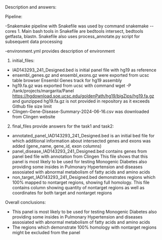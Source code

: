 Description and answers:

Pipeline:

-Snakemake pipeline with Snakefile was used by command snakemake --cores 1.
Main bash tools in Snakefile are bedtools intersect, bedtools getfasta, blastn.
Snakefile also uses process_annotate.py script for subsequent data processing

-environment.yml provides description of environment


1) initial_files:

- IAD143293_241_Designed.bed is initial panel file with hg19 as reference
- ensembl_genes.gz and ensembl_exons.gz were exported from ucsc table browser Ensembl Genes track for hg19 assembly
- hg19.fa.gz was exported from ucsc with command wget -P /tank/projects/margarita/Panel https://hgdownload.soe.ucsc.edu/goldenPath/hg19/bigZips/hg19.fa.gz and gunzipped
  hg19.fa.gz is not provided in repository as it exceeds Github file size limit
- Clingen-Gene-Disease-Summary-2024-06-16.csv was downloaded from Clingen website


2) final_files provide answers for the task1 and task2:

- annotated_panel_IAD143293_241_Designed.bed is an initial bed file for which additional information about intersected genes and exons was added (gene_name, gene_id, exon columns)
- panel_disease_IAD143293_241_Designed.bed contains genes from panel bed file with annotation from Clingen
  This file shows that this panel is most likely to be used for testing Monogenic Diabetes also providing some insides in Pulmonary Hypertension and diseases assosiated with abnormal metabolism of fatty acids and amino acids
- non_target_IAD143293_241_Designed.bed demonstrates regions which 100% mapped to nontarget regions, showing full homology. 
  This file contains column showing quantity of nontarget regions as well as coordinates for both target and nontarget regions 




Overall conclusions:
- This panel is most likely to be used for testing Monogenic Diabetes also providing some insides in Pulmonary Hypertension and diseases assosiated with abnormal metabolism of fatty acids and amino acids
- The regions which demonstrate 100% homology with nontarget regions might be excluded from the panel
